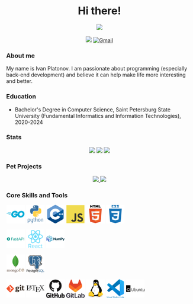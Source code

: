 <h1 align="center">Hi there!</h1>
<div align="center"> 
  <img src="https://media.giphy.com/media/G3Hu8RMcnHZA2JK6x1/giphy.gif" width="300px"/>
  <div id="social-budges">
    <p>
      <a href="http://t.me/eevangelion"><img src="https://img.shields.io/badge/-Telegram-blue?logo=Telegram&style=for-the-badge"/></a>
      <a href="mailto:platonov.ivan347@gmail.com"><img src="https://img.shields.io/badge/-Gmail-red?logo=Gmail&style=for-the-badge&logoColor=white" alt="Gmail"/></a></br>
    <p>
  </div>  
</div>

### About me
My name is Ivan Platonov. I am passionate about programming (especially back-end development) and believe it can help make life more interesting and better.


### Education

-  Bachelor's Degree in Computer Science, Saint Petersburg State University (Fundamental Informatics and Information Technologies), 2020-2024 
### Stats

<p  align="center">
  <img src="https://github-readme-stats.vercel.app/api?username=Sakagam1&show_icons=true&hide_border=true&theme=light">
  <img src="http://github-readme-streak-stats.herokuapp.com?user=Sakagam1&theme=light&date_format=M%20j%5B%2C%20Y%5D)&hide_border=true"/>
  <img src="https://github-readme-stats.vercel.app/api/top-langs/?username=Sakagam1&layout=compact&hide_border=true&theme=light"/>
</p>

### Pet Projects
<p align="center">
  <a href="https://github.com/Sakagam1/parallel-golang">
    <img src="https://github-readme-stats.vercel.app/api/pin/?username=Sakagam1&repo=parallel-golang&hide_border=true&theme=light"/>
  </a>
  <a href="https://github.com/Sakagam1/Tetris">
    <img src="https://github-readme-stats.vercel.app/api/pin/?username=Sakagam1&repo=Tetris&hide_border=true&theme=light"/>
  </a>
</p>

### Core Skills and Tools

<p>
  <img src="https://github.com/devicons/devicon/blob/v2.15.1/icons/go/go-original-wordmark.svg" width="50px"/>
  <img src="https://github.com/devicons/devicon/blob/v2.15.1/icons/python/python-original-wordmark.svg" width="50px"/>
  <img src="https://github.com/devicons/devicon/blob/v2.15.1/icons/cplusplus/cplusplus-original.svg" width="50px"/>
  <img src="https://github.com/devicons/devicon/blob/v2.15.1/icons/javascript/javascript-original.svg" width="50px"/>
  <img src="https://github.com/devicons/devicon/blob/v2.15.1/icons/html5/html5-original-wordmark.svg" width="50px"/>
  <img src="https://github.com/devicons/devicon/blob/master/icons/css3/css3-plain-wordmark.svg" width="50px"/>
</p>

<p>
  <img src="https://github.com/devicons/devicon/blob/v2.15.1/icons/fastapi/fastapi-original-wordmark.svg" width="50px"/>
  <img src="https://github.com/devicons/devicon/blob/v2.15.1/icons/react/react-original-wordmark.svg" width="50px"/>
  <img src="https://github.com/devicons/devicon/blob/v2.15.1/icons/numpy/numpy-original-wordmark.svg" width="50px"/>
</p>

<p>
  <img src="https://github.com/devicons/devicon/blob/v2.15.1/icons/mongodb/mongodb-original-wordmark.svg" width="50px"/>
  <img src="https://github.com/devicons/devicon/blob/v2.15.1/icons/postgresql/postgresql-original-wordmark.svg" width="50px"/>
</p>

<p>
  <img src="https://github.com/devicons/devicon/blob/v2.15.1/icons/git/git-original-wordmark.svg" width="50px"/>
  <img src="https://github.com/devicons/devicon/blob/v2.15.1/icons/latex/latex-original.svg" width="50px"/>
  <img src="https://github.com/devicons/devicon/blob/v2.15.1/icons/github/github-original-wordmark.svg" width="50px"/>
  <img src="https://github.com/devicons/devicon/blob/v2.15.1/icons/gitlab/gitlab-original-wordmark.svg" width="50px"/>
  <img src="https://github.com/devicons/devicon/blob/v2.15.1/icons/linux/linux-original.svg" width="50px"/>
  <img src="https://github.com/devicons/devicon/blob/v2.15.1/icons/vscode/vscode-original-wordmark.svg" width="50px"/>
  <img src="https://github.com/devicons/devicon/blob/v2.15.1/icons/ubuntu/ubuntu-plain-wordmark.svg" width="50px"/> 
</p>
<!--
**Sakagam1/Sakagam1** is a ✨ _special_ ✨ repository because its `README.md` (this file) appears on your GitHub profile.

Here are some ideas to get you started:

- 🔭 I’m currently working on ...
- 🌱 I’m currently learning ...
- 👯 I’m looking to collaborate on ...
- 🤔 I’m looking for help with ...
- 💬 Ask me about ...
- 📫 How to reach me: ...
- 😄 Pronouns: ...
- ⚡ Fun fact: ...
-->
